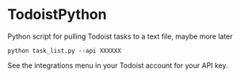 # TodoistPython
 Python script for pulling Todoist tasks to a text file, maybe more later

`python task_list.py --api XXXXXX`

See the integrations menu in your Todoist account for your API key.
